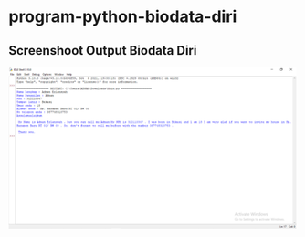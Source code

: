 # program-python-biodata-diri
## <h2> Screenshoot Output Biodata Diri <br>
![Gambar Output](/img/outputbiodatadiri.png)